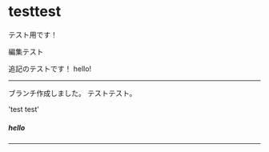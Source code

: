 testtest
========

テスト用です！

編集テスト


追記のテストです！
hello!

---

ブランチ作成しました。
テストテスト。

'test test'
##### hello

---
